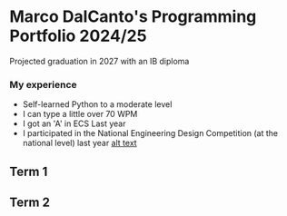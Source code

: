 # Marco DalCanto's Programming Portfolio 2024/25
Projected graduation in 2027 with an IB diploma

### My experience
* Self-learned Python to a moderate level
* I can type a little over 70 WPM
* I got an 'A' in ECS Last year
* I participated in the National Engineering Design Competition (at the national level) last year
[alt text](https://nedc.mesausa.org/)

## Term 1

## Term 2
